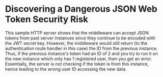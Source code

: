 # Discovering a Dangerous JSON Web Token Security Risk

This sample HTTP server shows that the middleware can accept JSON tokens from past server instances since they continue to be encoded with the JWT secret key. However, the middleware would still return (to the authentication route handler in this case) the ID from the previous instance. Thus, if the previous instance's token had an ID of 2 and you try to run it on the new instance which only has 1 registered user, then you get an error. Essentially, the server is not checking if the token is from this instance, hence leading to the wrong user ID accessing the new data.

